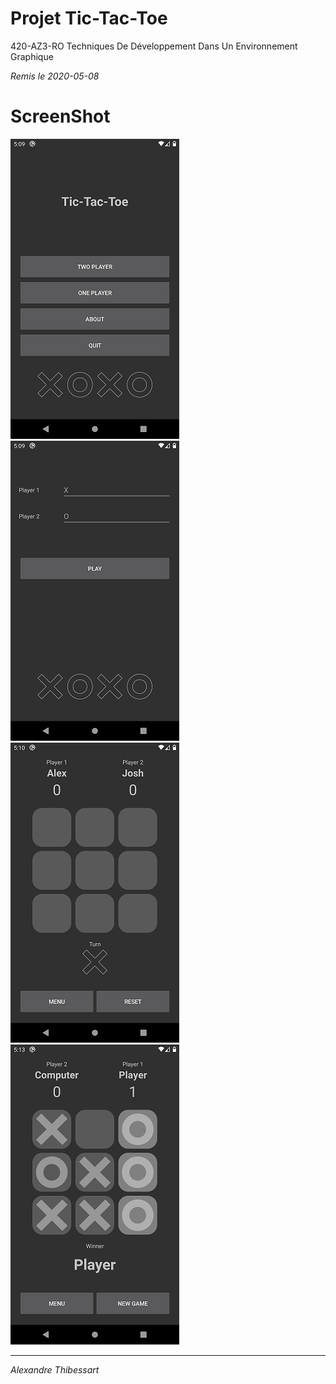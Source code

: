 # Projet Tic-Tac-Toe
420-AZ3-RO Techniques De Développement Dans Un Environnement Graphique

*Remis le 2020-05-08*

# ScreenShot

![Main menu](Media/MainMenu.png)
![Player selection](Media/PlayerSelection.png)
![Two player game](Media/TwoPlayerGame.png)
![Win against computer](Media/WinAgainstComputer.png)

---
*Alexandre Thibessart*
